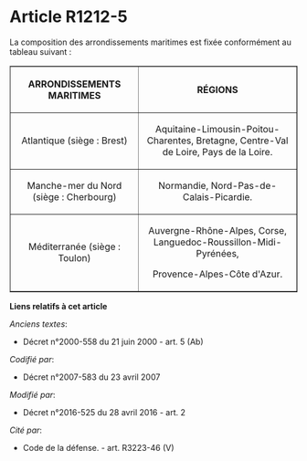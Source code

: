 # Article R1212-5

La composition des arrondissements maritimes est fixée conformément au tableau suivant :

<table border="1">
    <tbody>
      <tr>
        <th>

ARRONDISSEMENTS MARITIMES 

</th>
        <th>

RÉGIONS 

</th>
      </tr>
      <tr>
        <td align="center" valign="middle">

Atlantique (siège : Brest) 

</td>
        <td valign="middle" align="center">

Aquitaine-Limousin-Poitou-Charentes, Bretagne, Centre-Val de Loire, Pays de la Loire. 

</td>
      </tr>
      <tr>
        <td valign="middle" align="center">

Manche-mer du Nord (siège : Cherbourg) 

</td>
        <td align="center" valign="middle">

Normandie, Nord-Pas-de-Calais-Picardie. 

</td>
      </tr>
      <tr>
        <td align="center" valign="middle">

Méditerranée (siège : Toulon) 

</td>
        <td valign="middle" align="center">

Auvergne-Rhône-Alpes, Corse, Languedoc-Roussillon-Midi-Pyrénées, 

Provence-Alpes-Côte d'Azur.

</td>
      </tr>
    </tbody>
  </table>

**Liens relatifs à cet article**

_Anciens textes_:

  - Décret n°2000-558 du 21 juin 2000 - art. 5 (Ab)

_Codifié par_:

  - Décret n°2007-583 du 23 avril 2007

_Modifié par_:

  - Décret n°2016-525 du 28 avril 2016 - art. 2

_Cité par_:

  - Code de la défense. - art. R3223-46 (V)
